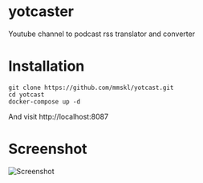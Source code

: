 # yotcaster

Youtube channel to podcast rss translator and converter

# Installation

```
git clone https://github.com/mmskl/yotcast.git
cd yotcast
docker-compose up -d
```
And visit http://localhost:8087

# Screenshot

![Screenshot](https://raw.githubusercontent.com/mmskl/yotcaster/master/screenshot.jpg)
